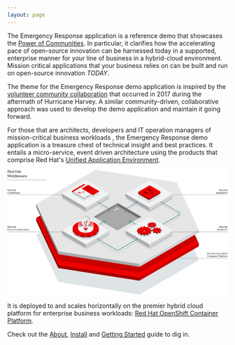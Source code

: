 ```yaml
---
layout: page
---
```

The Emergency Response application is a reference demo that showcases the [Power of Communities]( https://youtu.be/rVtsGZIFw4s ).
In particular, it clarifies how the accelerating pace of open-source innovation can be harnessed today in a supported, enterprise manner for your line of business in a hybrid-cloud environment.  Mission critical applications that your business relies on can be built and run on open-source innovation *TODAY*.

The theme for the Emergency Response demo application is inspired by the [volunteer community collaboration](https://en.wikipedia.org/wiki/Cajun_Navy) that occurred in 2017 during the aftermath of Hurricane Harvey.  A similar community-driven, collaborative approach was used to develop the demo application and maintain it going forward.

For those that are architects, developers and IT operation managers of mission-critical business workloads , the Emergency Response demo application is a treasure chest of technical insight and best practices.  It entails a micro-service, event driven architecture using the products that comprise Red Hat's [Unified Application Environment](https://developers.redhat.com/appenv).  

![Red Hat Middelware](/images/redhatmiddleware.png)

 It is deployed to and scales horizontally on the premier hybrid cloud platform for enterprise business workloads: [Red Hat OpenShift Container Platform](https://www.openshift.com/products/container-platform).
  
  
Check out the [About](/about.md),  [Install](/install.md) and [Getting Started](/gettingstarted.md) guide to dig in.


